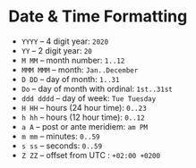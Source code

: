# Date & Time Formatting

* `YYYY` – 4 digit year: `2020`
* `YY` – 2 digit year: `20`
* `M MM` – month number: `1..12`
* `MMM MMM` – month: `Jan..December`
* `D DD` – day of month: `1..31`
* `Do` – day of month with ordinal: `1st..31st`
* `ddd dddd` – day of week: `Tue Tuesday`
* `H HH` – hours (24 hour time): `0..23`
* `h hh` – hours (12 hour time): `0..12`
* `a A` – post or ante meridiem: `am PM`
* `m mm` – minutes: `0..59`
* `s ss` – seconds: `0..59`
* `Z ZZ` – offset from UTC : `+02:00 +0200`
